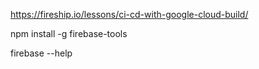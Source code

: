 https://fireship.io/lessons/ci-cd-with-google-cloud-build/

npm install -g firebase-tools

firebase --help